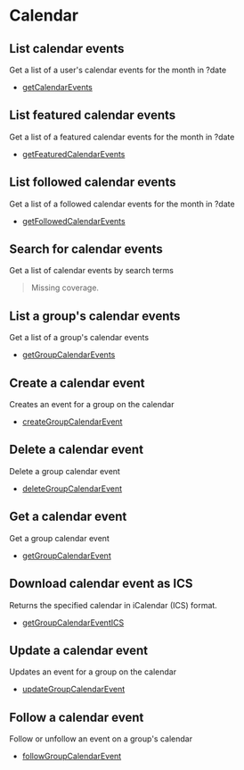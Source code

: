 # Calendar

## List calendar events
Get a list of a user's calendar events for the month in ?date

* [getCalendarEvents](./getcalendarevents.md)
## List featured calendar events
Get a list of a featured calendar events for the month in ?date

* [getFeaturedCalendarEvents](./getfeaturedcalendarevents.md)
## List followed calendar events
Get a list of a followed calendar events for the month in ?date

* [getFollowedCalendarEvents](./getfollowedcalendarevents.md)
## Search for calendar events
Get a list of calendar events by search terms

> Missing coverage.
## List a group's calendar events
Get a list of a group's calendar events

* [getGroupCalendarEvents](./getgroupcalendarevents.md)
## Create a calendar event
Creates an event for a group on the calendar

* [createGroupCalendarEvent](./creategroupcalendarevent.md)
## Delete a calendar event
Delete a group calendar event

* [deleteGroupCalendarEvent](./deletegroupcalendarevent.md)
## Get a calendar event
Get a group calendar event

* [getGroupCalendarEvent](./getgroupcalendarevent.md)
## Download calendar event as ICS
Returns the specified calendar in iCalendar (ICS) format.

* [getGroupCalendarEventICS](./getgroupcalendareventics.md)
## Update a calendar event
Updates an event for a group on the calendar

* [updateGroupCalendarEvent](./updategroupcalendarevent.md)
## Follow a calendar event
Follow or unfollow an event on a group's calendar

* [followGroupCalendarEvent](./followgroupcalendarevent.md)
	